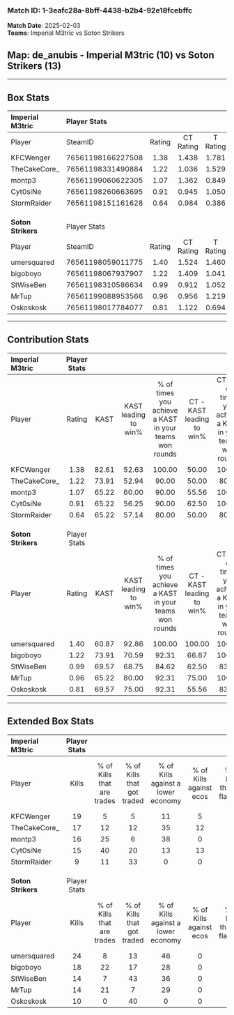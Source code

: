 ### Match ID: 1-3eafc28a-8bff-4438-b2b4-92e18fcebffc  
**Match Date**: 2025-02-03  
**Teams**: Imperial M3tric vs Soton Strikers  

## **Map**: de_anubis - Imperial M3tric (10) vs Soton Strikers (13)  
---  

## Box Stats  

| **Imperial M3tric** | Player Stats      |        |           |          |       |       |       |         |        |      |     |
| :- | :- | :-: | :-: | :-: | :-: | :-: | :-: | :-: | :-: | :-: | :-: |
| Player              | SteamID           | Rating | CT Rating | T Rating | KAST  |  ADR  | Kills | Assists | Deaths | K/D  | HS% |
| KFCWenger           | 76561198166227508 |  1.38  |   1.438   |  1.781   | 82.61 | 114.5 |  19   |   12    |   18   | 1.06 | 73  |
| TheCakeCore_        | 76561198331490884 |  1.22  |   1.036   |  1.529   | 73.91 | 90.3  |  17   |    9    |   15   | 1.13 | 23  |
| montp3              | 76561199060622305 |  1.07  |   1.362   |  0.849   | 65.22 | 71.9  |  16   |    6    |   14   | 1.14 | 43  |
| Cyt0siNe            | 76561198260663695 |  0.91  |   0.945   |  1.050   | 65.22 | 58.8  |  15   |    4    |   17   | 0.88 | 73  |
| StormRaider         | 76561198151161628 |  0.64  |   0.984   |  0.386   | 65.22 | 51.5  |   9   |    3    |   18   | 0.50 | 33  |
|                     |                   |        |           |          |       |       |       |         |        |      |     |
|                     |                   |        |           |          |       |       |       |         |        |      |     |
|                     |                   |        |           |          |       |       |       |         |        |      |     |
| **Soton Strikers**  | Player Stats      |        |           |          |       |       |       |         |        |      |     |
| Player              | SteamID           | Rating | CT Rating | T Rating | KAST  |  ADR  | Kills | Assists | Deaths | K/D  | HS% |
| umersquared         | 76561198059011775 |  1.40  |   1.524   |  1.460   | 60.87 | 104.6 |  24   |    6    |   16   | 1.50 | 66  |
| bigoboyo            | 76561198067937907 |  1.22  |   1.409   |  1.041   | 73.91 | 82.4  |  18   |    5    |   15   | 1.20 | 44  |
| StWiseBen           | 76561198310586634 |  0.99  |   0.912   |  1.052   | 69.57 | 64.8  |  14   |    7    |   15   | 0.93 | 28  |
| MrTup               | 76561199088953566 |  0.96  |   0.956   |  1.219   | 65.22 | 70.1  |  14   |    5    |   15   | 0.93 | 71  |
| Oskoskosk           | 76561198017784077 |  0.81  |   1.122   |  0.694   | 69.57 | 67.5  |  10   |    9    |   17   | 0.59 | 40  |
---  

## Contribution Stats  

| **Imperial M3tric** | Player Stats |       |                      |                                                        |                           |                                                             |                          |                                                            |
| :- | :-: | :-: | :-: | :-: | :-: | :-: | :-: | :-: |
| Player              |    Rating    | KAST  | KAST leading to win% | % of times you achieve a KAST in your teams won rounds | CT - KAST leading to win% | CT - % of times you achieve a KAST in your teams won rounds | T - KAST leading to win% | T - % of times you achieve a KAST in your teams won rounds |
| KFCWenger           |     1.38     | 82.61 |        52.63         |                         100.00                         |           50.00           |                           100.00                            |          55.56           |                           100.00                           |
| TheCakeCore_        |     1.22     | 73.91 |        52.94         |                         90.00                          |           50.00           |                            80.00                            |          55.56           |                           100.00                           |
| montp3              |     1.07     | 65.22 |        60.00         |                         90.00                          |           55.56           |                           100.00                            |          66.67           |                           80.00                            |
| Cyt0siNe            |     0.91     | 65.22 |        56.25         |                         90.00                          |           62.50           |                           100.00                            |          50.00           |                           80.00                            |
| StormRaider         |     0.64     | 65.22 |        57.14         |                         80.00                          |           50.00           |                            80.00                            |          66.67           |                           80.00                            |
|                     |              |       |                      |                                                        |                           |                                                             |                          |                                                            |
|                     |              |       |                      |                                                        |                           |                                                             |                          |                                                            |
|                     |              |       |                      |                                                        |                           |                                                             |                          |                                                            |
| **Soton Strikers**  | Player Stats |       |                      |                                                        |                           |                                                             |                          |                                                            |
| Player              |    Rating    | KAST  | KAST leading to win% | % of times you achieve a KAST in your teams won rounds | CT - KAST leading to win% | CT - % of times you achieve a KAST in your teams won rounds | T - KAST leading to win% | T - % of times you achieve a KAST in your teams won rounds |
| umersquared         |     1.40     | 60.87 |        92.86         |                         100.00                         |          100.00           |                           100.00                            |          87.50           |                           100.00                           |
| bigoboyo            |     1.22     | 73.91 |        70.59         |                         92.31                          |           66.67           |                           100.00                            |          75.00           |                           85.71                            |
| StWiseBen           |     0.99     | 69.57 |        68.75         |                         84.62                          |           62.50           |                            83.33                            |          75.00           |                           85.71                            |
| MrTup               |     0.96     | 65.22 |        80.00         |                         92.31                          |           75.00           |                           100.00                            |          85.71           |                           85.71                            |
| Oskoskosk           |     0.81     | 69.57 |        75.00         |                         92.31                          |           55.56           |                            83.33                            |          100.00          |                           100.00                           |
---  

## Extended Box Stats  

| **Imperial M3tric** | Player Stats |                            |                            |                                    |                         |                              |                                 |        |                             |                                     |                          |                               |                            |
| :- | :-: | :-: | :-: | :-: | :-: | :-: | :-: | :-: | :-: | :-: | :-: | :-: | :-: |
| Player              |    Kills     | % of Kills that are trades | % of Kills that got traded | % of Kills against a lower economy | % of Kills against ecos | % of Kills that are flawless | % of Kills that are close duels | Deaths | % of Deaths that get traded | % of Deaths against a lower economy | % of Deaths against ecos | % of Deaths that are flawless | % of Deaths that are close |
| KFCWenger           |      19      |             5              |             5              |                 11                 |            5            |              47              |               16                |   18   |             33              |                 17                  |            0             |              61               |             6              |
| TheCakeCore_        |      17      |             12             |             12             |                 35                 |           12            |              76              |                0                |   15   |             13              |                 13                  |            0             |              47               |             7              |
| montp3              |      16      |             25             |             6              |                 38                 |            0            |              69              |                6                |   14   |             14              |                 14                  |            0             |              50               |             21             |
| Cyt0siNe            |      15      |             40             |             20             |                 13                 |           13            |              73              |                7                |   17   |             12              |                 12                  |            0             |              94               |             0              |
| StormRaider         |      9       |             11             |             33             |                 0                  |            0            |              67              |                0                |   18   |             22              |                 17                  |            0             |              61               |             6              |
|                     |              |                            |                            |                                    |                         |                              |                                 |        |                             |                                     |                          |                               |                            |
|                     |              |                            |                            |                                    |                         |                              |                                 |        |                             |                                     |                          |                               |                            |
|                     |              |                            |                            |                                    |                         |                              |                                 |        |                             |                                     |                          |                               |                            |
| **Soton Strikers**  | Player Stats |                            |                            |                                    |                         |                              |                                 |        |                             |                                     |                          |                               |                            |
| Player              |    Kills     | % of Kills that are trades | % of Kills that got traded | % of Kills against a lower economy | % of Kills against ecos | % of Kills that are flawless | % of Kills that are close duels | Deaths | % of Deaths that get traded | % of Deaths against a lower economy | % of Deaths against ecos | % of Deaths that are flawless | % of Deaths that are close |
| umersquared         |      24      |             8              |             13             |                 46                 |            0            |              71              |                4                |   16   |             25              |                 25                  |            0             |              69               |             6              |
| bigoboyo            |      18      |             22             |             17             |                 28                 |            0            |              72              |               11                |   15   |              7              |                 20                  |            0             |              80               |             7              |
| StWiseBen           |      14      |             7              |             43             |                 36                 |            0            |              43              |                7                |   15   |              0              |                 20                  |            0             |              67               |             7              |
| MrTup               |      14      |             21             |             7              |                 29                 |            0            |              71              |                7                |   15   |             13              |                 27                  |            0             |              53               |             13             |
| Oskoskosk           |      10      |             0              |             40             |                 0                  |            0            |              60              |               10                |   17   |             24              |                 29                  |            0             |              59               |             0              |

